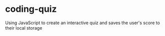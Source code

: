 # coding-quiz
Using JavaScript to create an interactive quiz and saves the user's score to their local storage
